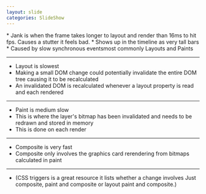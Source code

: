 ```yaml
---
layout: slide
categories: SlideShow
---
```


<div class="panel slide-content">
<div class="panel-body">

</div>
</div>
<div class="panel notes">
<div class="panel-body marked">
* Jank is when the frame takes longer to layout and render than 16ms to hit fps. Causes a stutter it feels bad.
* Shows up in the timeline as very tall bars
* Caused by slow synchronous eventsmost commonly Layouts and Paints

--------

* Layout is slowest
* Making a small DOM change could potentially invalidate the entire DOM tree causing it to be recalculated
* An invalidated DOM is recalculated whenever a layout property is read and each rendered 

--------

* Paint is medium slow
* This is where the layer's bitmap has been invalidated and needs to be redrawn and stored in memory
* This is done on each render

--------

* Composite is very fast
* Composite only involves the graphics card rerendering from bitmaps calculated in paint

--------

* (CSS triggers is a great resource it lists whether a change involves Just composite, paint and composite or layout paint and composite.)

</div>
</div>
